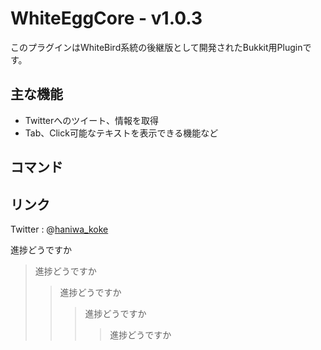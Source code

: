 # WhiteEggCore - v1.0.3

このプラグインはWhiteBird系統の後継版として開発されたBukkit用Pluginです。

## 主な機能
* Twitterへのツイート、情報を取得
* Tab、Click可能なテキストを表示できる機能など

## コマンド


## リンク

Twitter : @[haniwa_koke](https://twitter.com/haniwa_koke "haniwa_koke")

  進捗どうですか
>進捗どうですか
>>進捗どうですか
>>>進捗どうですか
>>>>進捗どうですか